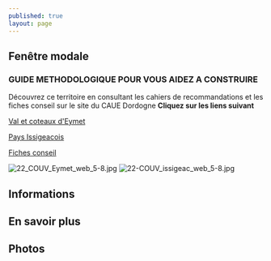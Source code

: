 ```yaml
---
published: true
layout: page
---
```


## Fenêtre modale
### GUIDE METHODOLOGIQUE POUR VOUS AIDEZ A CONSTRUIRE

Découvrez ce territoire en consultant les cahiers de recommandations et les fiches conseil sur le site du CAUE Dordogne **Cliquez sur les liens suivant**

[Val et coteaux d'Eymet](https://fr.calameo.com/read/004999995e5f8202c8c61)

[Pays Issigeacois](https://fr.calameo.com/read/0049999957c166ee76d22)

[Fiches conseil](http://cauedordogne.com/25-fiches-conseils/)

![22_COUV_Eymet_web_5-8.jpg]({{site.baseurl}}/data/images/22/portrait/22_COUV_Eymet_web_5-8.jpg) ![22-COUV_issigeac_web_5-8.jpg]({{site.baseurl}}/data/images/22/portrait/22-COUV_issigeac_web_5-8.jpg)

## Informations

## En savoir plus

## Photos
